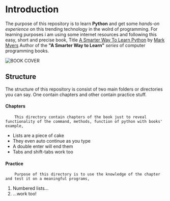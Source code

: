 # Introduction
The purpose of this repository is to learn **Python** and get some *hands-on experience*  on this trending technology in the wolrd of programming. For learning purposes i am using some internet resources and following this easy, short and precise book, Title [A Smarter Way To Learn Python](http://www.asmarterwaytolearn.com/python/index-of-exercises.html) by [Mark Myers](https://www.linkedin.com/in/mark-myers-a889a53) Author of the **"A Smarter Way to Learn"** *series* of computer programming books.

![BOOK COVER](https://images-na.ssl-images-amazon.com/images/I/41i1z4hAJAL._SX348_BO1,204,203,200_.jpg)

## Structure
The structure of this repository is consist of two main folders or directories you can say. One contain chapters and other contain practice stuff.

#### Chapters
		This directory contain chapters of the book just to reveal functionality of the command, methods, function of python with books' example, 
* Lists are a piece of cake
* They even auto continue as you type
* A double enter will end them
* Tabs and shift-tabs work too

#### Practice
		Purpose of this directory is to use the knowledge of the chapter and test it on a meaningful programs,
1. Numbered lists...
2. ...work too!